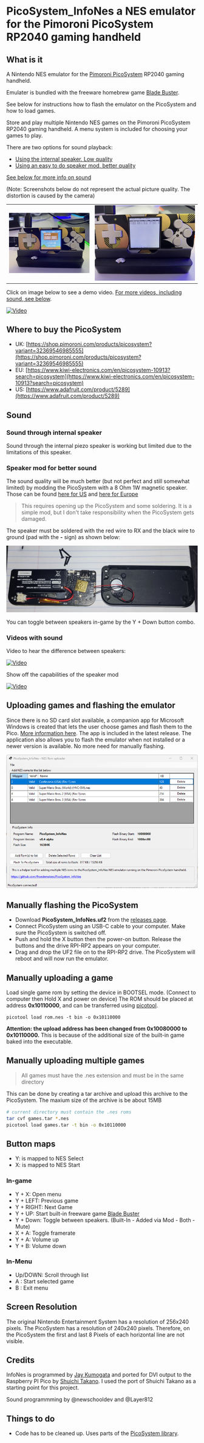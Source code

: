 # PicoSystem_InfoNes a NES emulator for the Pimoroni PicoSystem RP2040 gaming handheld

## What is it

A Nintendo NES emulator for the [Pimoroni PicoSystem](https://shop.pimoroni.com/products/picosystem) RP2040 gaming handheld.

Emulater is bundled with the freeware homebrew game [Blade Buster](https://www.rgcd.co.uk/2011/05/blade-buster-nes.html).

See below for instructions how to flash the emulator on the PicoSystem and how to load games.

Store and play multiple Nintendo NES games on the Pimoroni PicoSystem RP2040 gaming handheld. A menu system is included for choosing your games to play.

There are two options for sound playback:

- [Using the internal speaker. Low quality](#sound-through-internal-speaker)
- [Using an easy to do speaker mod, better quality](#speaker-mod-for-better-sound)

[See below for more info on sound](#sound)

(Note: Screenshots below do not represent the actual picture quality. The distortion is caused by the camera)

|  ||
| ------------- | ------------- |
| ![image](assets/gamescreen.jpeg) | ![image](assets/menuscreen.jpeg)  |


Click on image below to see a demo video. [For more videos, including sound, see below](#videos-with-sound).

[![Video](https://img.youtube.com/vi/4VYKSMvYWc8/0.jpg)](https://www.youtube.com/watch?v=4VYKSMvYWc8)

## Where to buy the PicoSystem

- UK: [https://shop.pimoroni.com/products/picosystem?variant=32369546985555](https://shop.pimoroni.com/products/picosystem?variant=32369546985555)
- EU: [https://www.kiwi-electronics.com/en/picosystem-10913?search=picosystem](https://www.kiwi-electronics.com/en/picosystem-10913?search=picosystem)
- US: [https://www.adafruit.com/product/5289](https://www.adafruit.com/product/5289)

## Sound
### Sound through internal speaker
Sound through the internal piezo speaker is working but limited due to the limitations of this speaker. 

### Speaker mod for better sound
The sound quality will be much better (but not perfect and still somewhat limited) by modding the PicoSystem with a 8 Ohm 1W magnetic speaker. 
Those can be found [here for US](https://www.amazon.com/gp/product/B082658QXL/ref=ppx_yo_dt_b_search_asin_title?ie=UTF8&psc=1) and [here for Europe](https://www.amazon.nl/gp/product/B0BTYDS6FY/ref=ppx_od_dt_b_asin_title_s00?ie=UTF8&psc=1)


> This requires opening up the PicoSystem and some soldering. It is a simple mod, but I don't take responsibility when the PicoSystem gets damaged.

The speaker must be soldered with the red wire to RX and the black wire to ground (pad with the  **-** sign) as shown below:

![image](assets/batterymod.png)

You can toggle between speakers in-game by the Y + Down button combo.

### Videos with sound

Video to hear the difference between speakers:

[![Video](https://img.youtube.com/vi/BRUByhx4GDo/0.jpg)](https://youtu.be/BRUByhx4GDo)

Show off the capabilities of the speaker mod

[![Video](https://img.youtube.com/vi/cA9mOWZZN6I/0.jpg)](https://youtu.be/cA9mOWZZN6I)


## Uploading games and flashing the emulator
Since there is no SD card slot available, a companion app for Microsoft Windows is created that lets the user choose games and flash them to the Pico.
[More information here](https://github.com/fhoedemakers/PicoSystemInfoNesLoader). The app is included in the latest release. 
The application also allows you to flash the emulator when not installed or a newer version is available. No more need for manually flashing.

![image](assets/Screen.png)

## Manually flashing the PicoSystem
- Download **PicoSystem_InfoNes.uf2** from the [releases page](https://github.com/fhoedemakers/PicoSystem_InfoNes/releases/latest).
- Connect PicoSystem using an USB-C cable to your computer. Make sure the PicoSystem is switched off.
- Push and hold the X button then the power-on button. Release the buttons and the drive RPI-RP2 appears on your computer.
- Drag and drop the UF2 file on to the RPI-RP2 drive. The PicoSystem will reboot and will now run the emulator.

## Manually uploading a game
Load single game rom by setting the device in BOOTSEL mode. (Connect to computer then Hold X and power on device)
The ROM should be placed at address **0x10110000**, and can be  transferred using [picotool](https://github.com/raspberrypi/picotool).

```
picotool load rom.nes -t bin -o 0x10110000
```

**Attention: the upload address has been changed from 0x10080000 to 0x10110000.** This is because of the additional size of the built-in game baked into the executable.

## Manually uploading multiple games

> All games must have the .nes extension and must be in the same directory

This can be done by creating a tar archive and upload this archive to the PicoSystem. The maxium size of the archive is be about 15MB

```bash
# current directory must contain the .nes roms
tar cvf games.tar *.nes
picotool load games.tar -t bin -o 0x10110000
```


## Button maps

- Y: is mapped to NES Select
- X: is mapped to NES Start

### In-game
- Y + X: Open menu
- Y + LEFT: Previous game
- Y + RIGHT: Next Game
- Y + UP: Start built-in freeware game [Blade Buster](https://www.rgcd.co.uk/2011/05/blade-buster-nes.html)
- Y + Down: Toggle between speakers. (Built-In - Added via Mod - Both - Mute)
- X + A: Toggle framerate
- Y + A: Volume up
- Y + B: Volume down

### In-Menu
- Up/DOWN: Scroll through list
- A : Start selected game
- B : Exit menu


## Screen Resolution
The original Nintendo Entertainment System has a resolution of 256x240 pixels. The PicoSystem has a resolution of 240x240 pixels. Therefore, on the PicoSystem the first and last 8 Pixels of each horizontal line are not visible.

## Credits
InfoNes is programmed by [Jay Kumogata](https://github.com/jay-kumogata/InfoNES) and ported for DVI output to the Raspberry PI Pico by [Shuichi Takano](https://github.com/shuichitakano/pico-infones). I used the port of Shuichi Takano as a starting point for this project.

Sound programmming by @newschooldev and @Layer812

## Things to do

- Code has to be cleaned up. Uses parts of the [PicoSystem library](https://github.com/pimoroni/picosystem).
